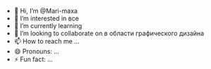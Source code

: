 - 👋 Hi, I’m @Mari-maxa
- 👀 I’m interested in все
- 🌱 I’m currently learning 
- 💞️ I’m looking to collaborate on в области графического дизайна
- 📫 How to reach me ...
- 😄 Pronouns: ...
- ⚡ Fun fact: ...

<!---
Mari-maxa/Mari-maxa is a ✨ special ✨ repository because its `README.md` (this file) appears on your GitHub profile.
You can click the Preview link to take a look at your changes.
--->
